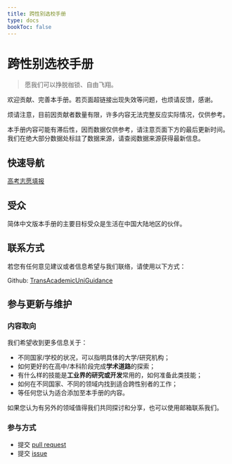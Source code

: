 ```yaml
---
title: 跨性别选校手册
type: docs
bookToc: false
---
```


# 跨性别选校手册

> 愿我们可以挣脱枷锁、自由飞翔。

欢迎贡献、完善本手册。若页面超链接出现失效等问题，也烦请反馈，感谢。

烦请注意，目前因贡献者数量有限，许多内容无法完整反应实际情况，仅供参考。

本手册内容可能有滞后性，因而数据仅供参考，请注意页面下方的最后更新时间。我们在绝大部分数据处标註了数据来源，请查阅数据来源获得最新信息。

## 快速导航

[高考志愿填报](docs/universities/Asia/East-Asia/PROC-undergraduate/)

## 受众

简体中文版本手册的主要目标受众是生活在中国大陆地区的伙伴。

## 联系方式

若您有任何意见建议或者信息希望与我们联络，请使用以下方式：

Github: [TransAcademicUniGuidance](https://github.com/one-among-us/TransAcademicUniGuide)

<!-- Email: [contact@transacademic.org](mailto:contact@transacademic.org) -->

## 参与更新与维护

### 内容取向

我们希望收到更多信息关于：
- 不同国家/学校的状况，可以指明具体的大学/研究机构；
- 如何更好的在高中/本科阶段完成**学术道路**的探索；
- 有什么样的技能是**工业界的研究或开发**常用的，如何准备此类技能；
- 如何在不同国家、不同的领域内找到适合跨性别者的工作；
- 等任何您认为适合添加至本手册的内容。

如果您认为有另外的领域值得我们共同探讨和分享，也可以使用邮箱联系我们。

### 参与方式

- 提交 [pull request](https://github.com/one-among-us/TransAcademicUniGuide/pulls)
- 提交 [issue](https://github.com/one-among-us/TransAcademicUniGuide/issues)
<!-- - 使用 [邮箱](mailto:contact@transacademic.org) 发送您想修改或添加的内容
- 通过如下表单提交您的看法（可使用中文）
  - [国家](https://docs.google.com/forms/d/e/1FAIpQLSfm40NK_kWylDTy-cIhUibpX1LaVx-6vw4EF2x7SgXSIhlXOA/viewform)
  - [大学](https://docs.google.com/forms/d/e/1FAIpQLSdTduZ0wpgJ3W4LDPQ6u_Vm6Gi_AMZYZnwYFl5ifT8SO4yJmA/viewform)
  - [研究领域](https://docs.google.com/forms/d/e/1FAIpQLScgX2iVOC2_5Z3tmbp4kJq6Es2RrEOypUpzaoNIEg-5yNmqFw/viewform)
 -->